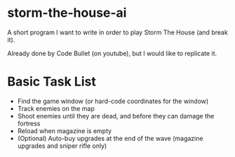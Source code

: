 # storm-the-house-ai
A short program I want to write in order to play Storm The House (and break it). 

Already done by Code Bullet (on youtube), but I would like to replicate it.

# Basic Task List
- Find the game window (or hard-code coordinates for the window)
- Track enemies on the map
- Shoot enemies until they are dead, and before they can damage the fortress
- Reload when magazine is empty
- (Optional) Auto-buy upgrades at the end of the wave (magazine upgrades and sniper rifle only)
